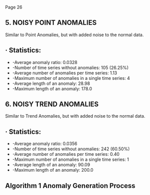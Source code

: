 Page 26

## 5. NOISY POINT ANOMALIES

Similar to Point Anomalies, but with added noise to the normal data.

## · Statistics:

- -Average anomaly ratio: 0.0328
- -Number of time series without anomalies: 105 (26.25%)
- -Average number of anomalies per time series: 1.13
- -Maximum number of anomalies in a single time series: 4
- -Average length of an anomaly: 28.98
- -Maximum length of an anomaly: 178.0

## 6. NOISY TREND ANOMALIES

Similar to Trend Anomalies, but with added noise to the normal data.

## · Statistics:

- -Average anomaly ratio: 0.0356
- -Number of time series without anomalies: 242 (60.50%)
- -Average number of anomalies per time series: 0.40
- -Maximum number of anomalies in a single time series: 1
- -Average length of an anomaly: 90.09
- -Maximum length of an anomaly: 200.0

## Algorithm 1 Anomaly Generation Process